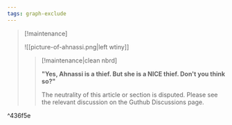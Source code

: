 ```yaml
---
tags: graph-exclude
---
```

> [!maintenance] 
> 
> ![[picture-of-ahnassi.png|left wtiny]]
> 
> > [!maintenance|clean nbrd]
> > 
> > **"Yes, Ahnassi is a thief. But she is a NICE thief. Don't you think so?"**
> > 
> > The neutrality of this article or section is disputed. Please see the relevant discussion on the Guthub Discussions page.

^436f5e
